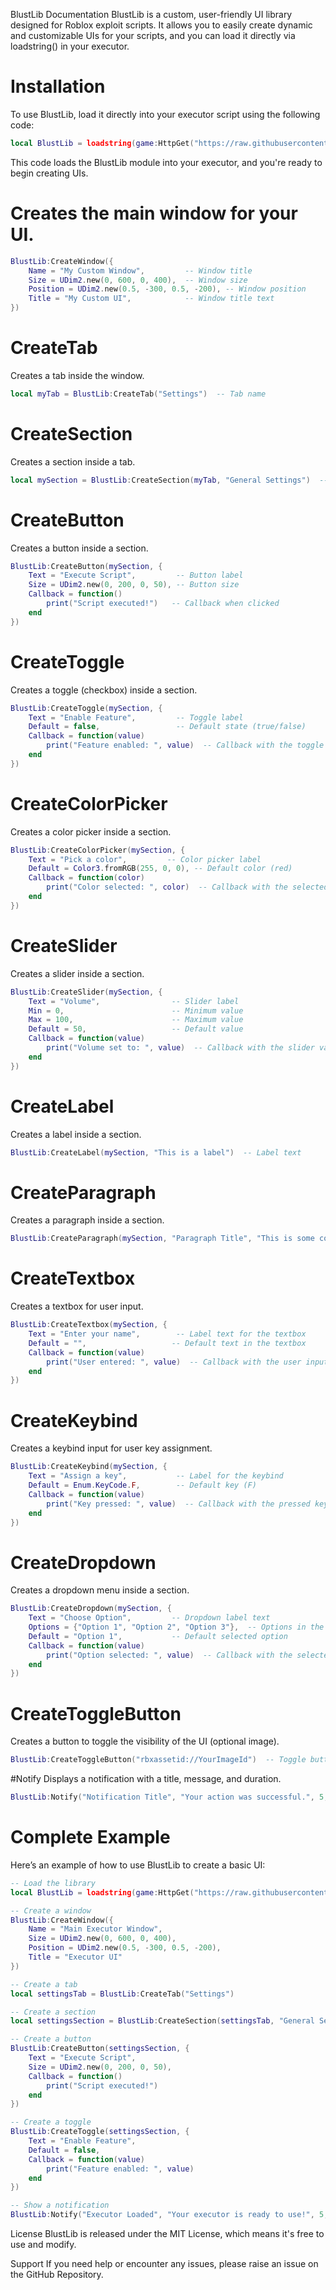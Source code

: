 BlustLib Documentation
BlustLib is a custom, user-friendly UI library designed for Roblox exploit scripts. It allows you to easily create dynamic and customizable UIs for your scripts, and you can load it directly via loadstring() in your executor.

# Installation
To use BlustLib, load it directly into your executor script using the following code:
```lua
local BlustLib = loadstring(game:HttpGet("https://raw.githubusercontent.com/CoolExploit/S/main/BlustLib/Init.lua.txt"))()
```
This code loads the BlustLib module into your executor, and you're ready to begin creating UIs.

 # Creates the main window for your UI.
```lua
BlustLib:CreateWindow({
    Name = "My Custom Window",         -- Window title
    Size = UDim2.new(0, 600, 0, 400),  -- Window size
    Position = UDim2.new(0.5, -300, 0.5, -200), -- Window position
    Title = "My Custom UI",            -- Window title text
})
```

# CreateTab
Creates a tab inside the window.
```lua
local myTab = BlustLib:CreateTab("Settings")  -- Tab name
```

# CreateSection
Creates a section inside a tab.

```lua
local mySection = BlustLib:CreateSection(myTab, "General Settings")  -- Section name
```

# CreateButton
Creates a button inside a section.

```lua
BlustLib:CreateButton(mySection, {
    Text = "Execute Script",         -- Button label
    Size = UDim2.new(0, 200, 0, 50), -- Button size
    Callback = function()
        print("Script executed!")   -- Callback when clicked
    end
})
```

# CreateToggle
Creates a toggle (checkbox) inside a section.

```lua
BlustLib:CreateToggle(mySection, {
    Text = "Enable Feature",         -- Toggle label
    Default = false,                 -- Default state (true/false)
    Callback = function(value)
        print("Feature enabled: ", value)  -- Callback with the toggle state
    end
})
```

# CreateColorPicker
Creates a color picker inside a section.

```lua
BlustLib:CreateColorPicker(mySection, {
    Text = "Pick a color",         -- Color picker label
    Default = Color3.fromRGB(255, 0, 0), -- Default color (red)
    Callback = function(color)
        print("Color selected: ", color)  -- Callback with the selected color
    end
})
```

# CreateSlider
Creates a slider inside a section.

```lua
BlustLib:CreateSlider(mySection, {
    Text = "Volume",                -- Slider label
    Min = 0,                        -- Minimum value
    Max = 100,                      -- Maximum value
    Default = 50,                   -- Default value
    Callback = function(value)
        print("Volume set to: ", value)  -- Callback with the slider value
    end
})
```

# CreateLabel
Creates a label inside a section.

```lua
BlustLib:CreateLabel(mySection, "This is a label")  -- Label text
```

# CreateParagraph
Creates a paragraph inside a section.

```lua
BlustLib:CreateParagraph(mySection, "Paragraph Title", "This is some content for the paragraph.")  -- Title and content
```

# CreateTextbox
Creates a textbox for user input.

```lua
BlustLib:CreateTextbox(mySection, {
    Text = "Enter your name",        -- Label text for the textbox
    Default = "",                   -- Default text in the textbox
    Callback = function(value)
        print("User entered: ", value)  -- Callback with the user input
    end
})
```

# CreateKeybind
Creates a keybind input for user key assignment.

```lua
BlustLib:CreateKeybind(mySection, {
    Text = "Assign a key",           -- Label for the keybind
    Default = Enum.KeyCode.F,        -- Default key (F)
    Callback = function(value)
        print("Key pressed: ", value)  -- Callback with the pressed key
    end
})
```

# CreateDropdown
Creates a dropdown menu inside a section.

```lua
BlustLib:CreateDropdown(mySection, {
    Text = "Choose Option",         -- Dropdown label text
    Options = {"Option 1", "Option 2", "Option 3"},  -- Options in the dropdown
    Default = "Option 1",           -- Default selected option
    Callback = function(value)
        print("Option selected: ", value)  -- Callback with the selected option
    end
})
```

# CreateToggleButton
Creates a button to toggle the visibility of the UI (optional image).

```lua
BlustLib:CreateToggleButton("rbxassetid://YourImageId")  -- Toggle button with an image (optional)
```

#Notify
Displays a notification with a title, message, and duration.

```lua
BlustLib:Notify("Notification Title", "Your action was successful.", 5, "success")
```

# Complete Example
Here’s an example of how to use BlustLib to create a basic UI:

```lua
-- Load the library
local BlustLib = loadstring(game:HttpGet("https://raw.githubusercontent.com/CoolExploit/S/main/BlustLib/Init.lua.txt"))()

-- Create a window
BlustLib:CreateWindow({
    Name = "Main Executor Window",
    Size = UDim2.new(0, 600, 0, 400),
    Position = UDim2.new(0.5, -300, 0.5, -200),
    Title = "Executor UI"
})

-- Create a tab
local settingsTab = BlustLib:CreateTab("Settings")

-- Create a section
local settingsSection = BlustLib:CreateSection(settingsTab, "General Settings")

-- Create a button
BlustLib:CreateButton(settingsSection, {
    Text = "Execute Script",
    Size = UDim2.new(0, 200, 0, 50),
    Callback = function()
        print("Script executed!")
    end
})

-- Create a toggle
BlustLib:CreateToggle(settingsSection, {
    Text = "Enable Feature",
    Default = false,
    Callback = function(value)
        print("Feature enabled: ", value)
    end
})

-- Show a notification
BlustLib:Notify("Executor Loaded", "Your executor is ready to use!", 5, "info")
```

License
BlustLib is released under the MIT License, which means it's free to use and modify.

Support
If you need help or encounter any issues, please raise an issue on the GitHub Repository.
